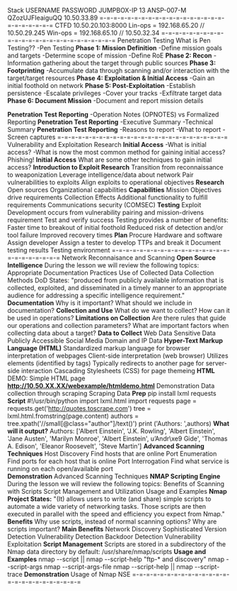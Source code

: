 Stack  USERNAME    PASSWORD        JUMPBOX-IP
13 	ANSP-007-M 	QZozUJFIeaiguQQ 	10.50.33.89
=-=-=-=-=-=-=-=-=-=-=-=-=-=-=-=-=-=-=-=-=-=-=-=-=
CTFD 10.50.20.103:8000
Lin-ops = 192.168.65.20 // 10.50.29.245
Win-ops = 192.168.65.10 // 10.50.32.34
=-=-=-=-=-=-=-=-=-=-=-=-=-=-=-=-=-=-=-=-=-=-=-=-=
Penetration Testing
  What is Pen Testing??
    -Pen Testing 
**Phase 1: Mission Definition**
    -Define mission goals and targets
    -Determine scope of mission
    -Define RoE
**Phase 2: Recon**
  -Information gathering about the target through public sources
**Phase 3: Footprinting**
  -Accumulate data through scanning and/or interaction with the target/target resources
**Phase 4: Exploitation & Initial Access**
  -Gain an initial foothold on network
**Phase 5: Post-Exploitation**
    -Establish persistence
    -Escalate privileges
    -Cover your tracks
    -Exfiltrate target data
**Phase 6: Document Mission**
  -Document and report mission details
  
**Penetration Test Reporting**
  -Operation Notes (OPNOTES) vs Formalized Reporting
**Penetration Test Reporting**
    -Executive Summary
    -Technical Summary
**Penetration Test Reporting**
    -Reasons to report
    -What to report
    -Screen captures
=-=-=-=-=-=-=-=-=-=-=-=-=-=-=-=-=-=-=-=-=-=-=-=-=
Vulnerability and Exploitation Research
**Initial Access**
    -What is initial access?
    -What is now the most common method for gaining initial access?                                  
                     Phishing!
**Initial Access**
What are some other techniques to gain initial access?
**Introduction to Exploit Research**
    Transition from reconnaissance to weaponization
    Leverage intelligence/data about network
    Pair vulnerabilities to exploits
    Align exploits to operational objectives
**Research**
    Open sources
    Organizational capabilities
**Capabilities**
    Mission Objectives drive requirements
        Collection
        Effects
    Additional functionality to fulfill requirements
    Communications security (COMSEC)
**Testing**
    Exploit Development occurs from vulnerability pairing and mission-drivens requirement
        Test and verify success
    Testing provides a number of benefits:
        Faster time to breakout of initial foothold
        Reduced risk of detection and/or tool failure
        Improved recovery times
**Plan**
    Procure Hardware and software
    Assign developer
    Assign a tester to develop TTPs and break it
    Document testing results
    Testing environment
=-=-=-=-=-=-=-=-=-=-=-=-=-=-=-=-=-=-=-=-=-=-=-=-=
Network Reconnaisance and Scanning 
**Open Source Intelligence**
During the lesson we will review the following topics:
    Appropriate Documentation Practices
    Use of Collected Data
    Collection Methods
DoD States:
"produced from publicly available information that is collected, exploited, and disseminated in a timely manner to an appropriate audience for addressing a specific intelligence requirement."
**Documentation**
    Why is it important?
    What should we include in documentation?
**Collection and Use**
    What do we want to collect?
    How can it be used in operations?
**Limitations on Collection**
    Are there rules that guide our operations and collection parameters?
    What are important factors when collecting data about a target?
**Data to Collect**
    Web Data
    Sensitive Data
    Publicly Accessible
    Social Media
    Domain and IP Data
**Hyper-Text Markup Language (HTML)**
Standardized markup language for browser interpretation of webpages
    Client-side interpretation (web browser)
    Utilizes elements (identified by tags)
Typically redirects to another page for server-side interaction
Cascading Stylesheets (CSS) for page themeing
**HTML**
DEMO: Simple HTML page
**http://10.50.XX.XX/webexample/htmldemo.html**
Demonstration
Data collection through scraping
Scraping Data
**Prep**
pip install lxml requests
**Script**
#!/usr/bin/python
import lxml.html
import requests
page = requests.get('http://quotes.toscrape.com')
tree = lxml.html.fromstring(page.content)
authors = tree.xpath('//small[@class="author"]/text()')
print ('Authors: ',authors)
**What will it output?**
Authors:  ['Albert Einstein', 'J.K. Rowling', 'Albert Einstein', 'Jane Austen', 'Marilyn Monroe', 'Albert Einstein', u’Andr\xe9 Gide', 'Thomas A. Edison', 'Eleanor Roosevelt', 'Steve Martin']
**Advanced Scanning Techniques**
    Host Discovery
        Find hosts that are online
    Port Enumeration
        Find ports for each host that is online
    Port Interrogation
        Find what service is running on each open/available port     
**Demonstration**
Advanced Scanning Techniques
**NMAP Scripting Engine**
During the lesson we will review the following topics:
    Benefits of Scanning with Scripts
    Script Management and Utilization
    Usage and Examples
**Nmap Project States:**
"(It) allows users to write (and share) simple scripts to automate a wide variety of networking tasks. Those scripts are then executed in parallel with the speed and efficiency you expect from Nmap."
**Benefits**
    Why use scripts, instead of normal scanning options?
    Why are scripts important?
**Main Benefits**
    Network Discovery
    Sophisticated Version Detection
    Vulnerability Detection
    Backdoor Detection
    Vulnerability Exploitation
**Script Management**
Scripts are stored in a subdirectory of the Nmap data directory by default:
/usr/share/nmap/scripts
**Usage and Examples**
nmap --script <filename>|<category>|<directory>
nmap --script-help "ftp-* and discovery"
nmap --script-args <args>
nmap --script-args-file <filename>
nmap --script-help <filename>|<category>|<directory>
nmap --script-trace
**Demonstration**
Usage of Nmap NSE
=-=-=-=-=-=-=-=-=-=-=-=-=-=-=-=-=-=-=-=-=-=-=-=-=


























































































































































































































































































































































































































































































































































































































